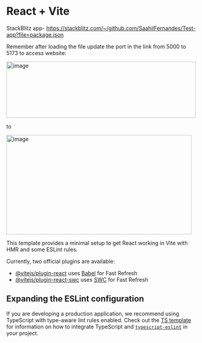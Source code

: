 
# React + Vite
StackBlitz app- https://stackblitz.com/~/github.com/SaahilFernandes/Test-app?file=package.json


Remember after loading the file update the port in the link from 5000 to 5173 to access website:

<img width="496" height="147" alt="image" src="https://github.com/user-attachments/assets/06efa237-013e-4bbb-9035-302616fab829" />


to

<img width="485" height="260" alt="image" src="https://github.com/user-attachments/assets/cdb9d2b6-819c-4836-9554-b40b63feeab0" />


This template provides a minimal setup to get React working in Vite with HMR and some ESLint rules.

Currently, two official plugins are available:

- [@vitejs/plugin-react](https://github.com/vitejs/vite-plugin-react/blob/main/packages/plugin-react) uses [Babel](https://babeljs.io/) for Fast Refresh
- [@vitejs/plugin-react-swc](https://github.com/vitejs/vite-plugin-react/blob/main/packages/plugin-react-swc) uses [SWC](https://swc.rs/) for Fast Refresh

## Expanding the ESLint configuration

If you are developing a production application, we recommend using TypeScript with type-aware lint rules enabled. Check out the [TS template](https://github.com/vitejs/vite/tree/main/packages/create-vite/template-react-ts) for information on how to integrate TypeScript and [`typescript-eslint`](https://typescript-eslint.io) in your project.
